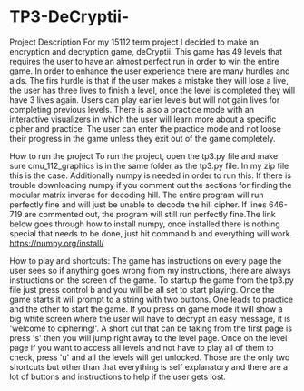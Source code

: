 # TP3-DeCryptii-
Project Description
For my 15112 term project I decided to make an encryption and decryption game, deCryptii. This game has 49 levels that requires the user to have an almost perfect run in order to win the entire game. In order to enhance the user experience there are many hurdles and aids. The firs hurdle is that if the user makes a mistake they will lose a live, the user has three lives to finish a level, once the level is completed they will have 3 lives again. Users can play earlier levels but will not gain lives for completing previous levels. There is also a practice mode with an interactive visualizers in which the user will learn more about a specific cipher and practice. The user can enter the practice mode and not loose their progress in the game unless they exit out of the game completely.

How to run the project
To run the project, open the tp3.py file and make sure cmu_112_graphics is in the same folder as the tp3.py file. In my zip file this is the case. Additionally numpy is needed in order to run this. If there is trouble downloading numpy if you comment out the sections for finding the modular matrix inverse for decoding hill. The entire program will run perfectly fine and will just be unable to decode the hill cipher. If lines 646-719 are commented out, the program will still run perfectly fine.The link below goes through how to install numpy, once installed there is nothing special that needs to be done, just hit command b and everything will work. 
https://numpy.org/install/

How to play and shortcuts:
The game has instructions on every page the user sees so if anything goes wrong from my instructions, there are always instructions on the screen of the game. To startup the game from the tp3.py file just press control b and you will be all set to start playing. Once the game starts it will prompt to a string with two buttons. One leads to practice and the other to start the game. If you press on game mode it will show a big white screen where the user will have to decrypt an easy message, it is 'welcome to ciphering!'. A short cut that can be taking from the first page is press 's' then you will jump right away to the level page. Once on the level page if you want to access all levels and not have to play all of them to check, press 'u' and all the levels will get unlocked. Those are the only two shortcuts but other than that everything is self explanatory and there are a lot of buttons and instructions to help if the user gets lost.
